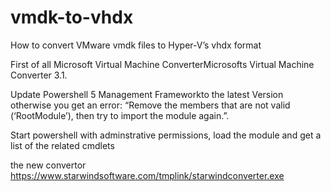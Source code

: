# vmdk-to-vhdx
How to convert VMware vmdk files to Hyper-V’s vhdx format

First of all Microsoft Virtual Machine ConverterMicrosofts Virtual Machine Converter 3.1. 

Update Powershell 5 Management Frameworkto the latest Version otherwise you get an error: “Remove the members that are not valid (‘RootModule’), then try to import the module again.”.

Start powershell with adminstrative permissions, load the module and get a list of the related cmdlets





the new convertor https://www.starwindsoftware.com/tmplink/starwindconverter.exe
